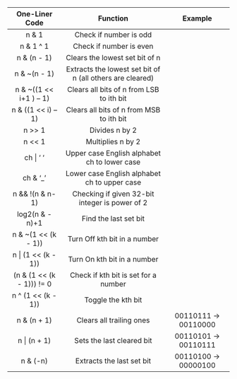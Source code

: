 
|      One-Liner Code       |                         Function                          |       Example        |
| :-----------------------: | :-------------------------------------------------------: | :------------------: |
|           n & 1           |                  Check if number is odd                   |                      |
|         n & 1 ^ 1         |                  Check if number is even                  |                      |
|        n & (n - 1)        |              Clears the lowest set bit of n               |                      |
|       n & ~(n - 1)        | Extracts the lowest set bit of n (all others are cleared) |                      |
|  n & ~((1 << i+1 ) – 1)   |         Clears all bits of n from LSB to ith bit          |                      |
|    n & ((1 << i) – 1)     |         Clears all bits of n from MSB to ith bit          |                      |
|          n >> 1           |                      Divides n by 2                       |                      |
|          n << 1           |                     Multiplies n by 2                     |                      |
|         ch \| ‘ ‘         |       Upper case English alphabet ch to lower case        |                      |
|         ch & ‘_’          |       Lower case English alphabet ch to upper case        |                      |
|      n && !(n & n-1)      |      Checking if given 32-bit integer is power of 2       |                      |
|      log2(n & -n)+1       |                   Find the last set bit                   |                      |
|    n & ~(1 << (k - 1))    |               Turn Off kth bit in a number                |                      |
|    n \| (1 << (k - 1))    |                Turn On kth bit in a number                |                      |
| (n & (1 << (k - 1))) != 0 |           Check if kth bit is set for a number            |                      |
|    n ^ (1 << (k - 1))     |                    Toggle the kth bit                     |                      |
|        n & (n + 1)        |                 Clears all trailing ones                  | 00110111 -> 00110000 |
|       n \| (n + 1)        |                 Sets the last cleared bit                 | 00110101 -> 00110111 |
|         n & (-n)          |                 Extracts the last set bit                 | 00110100 -> 00000100 |
